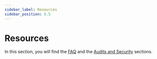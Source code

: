 ```yaml
---
sidebar_label: Resources
sidebar_position: 5.5
---
```


# Resources

In this section, you will find the [FAQ](/overview/resources/faq) and the [Audits and Security](/overview/resources/audits-and-security) sections.